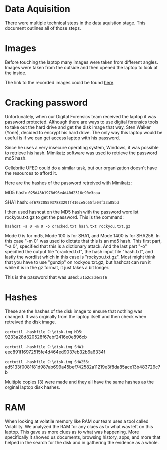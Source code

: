 # Data Aquisition

There were multiple technical steps in the data aquistion stage. This document outlines all of those steps.

# Images

Before touching the laptop many images were taken from different angles. Images were taken from the outside and then opened the laptop to look at the inside.

The link to the recorded images could be found [here](https://github.com/noamgariani11/Mock-Report/blob/main/images.md).

# Cracking password

Unfortunately, when our Digital Forensics team received the laptop it was password protected. Although there are ways to use digital forensics tools to take out the hard drive and get the disk image that way, Sten Walker (Yone), decided to encrypt his hard drive. The only way this laptop would be useful is if we can get access laptop with his password.

Since he uses a very insecure operating system, Windows, it was possible to retrieve his hash. Mimikatz software was used to retrieve the password md5 hash.

Cellebrite UFED could do a similar task, but our organization doesn't have the resources to afford it.

Here are the hashes of the password retreived with Mimikatz:

MD5 hash: ```025d43b1978d96e4d40d2316c90e3caa```

SHA1 hash: ```ef678205593788329ff416ce5c65fa04f33a05bd```

I then used hashcat on the MD5 hash with the password wordlist rockyou.txt.gz to get the password. This is the command:

```hashcat -a 0 -m 0 -o cracked.txt hash.txt rockyou.txt.gz```

Mode 0 is for md5, Mode 100 is for SHA1, and Mode 1400 is for SHA256. In this case "-m 0" was used to dictate that this is an md5 hash. This first part, "-a 0", specified that this is a dictionary attack. And the last part "-o" specified the output file "cracked.txt", the hash input file "hash.txt", and lastly the wordlist which in this case is "rockyou.txt.gz". Most might think that you have to use "gunzip" on rockyou.txt.gz, but hashcat can run it while it is in the gz format, it just takes a bit longer.

This is the password that was used: ```a1b2c3d4e5f6```

# Hashes

These are the hashes of the disk image to ensure that nothing was changed. It was orginally from the laptop itself and then check when retreived the disk image.

```certutil -hashfile C:\disk.img MD5```: 9233a28d820528f67ebf2416e0e896cb

```certutil -hashfile C:\disk.img SHA1```: eec891f16972515fe4d464ed9037eb32b6a6334f 

```certutil -hashfile C:\disk.img SHA256```: ad5133f0081f81d987ab699a45bef742582a11219e3f8da85ace13b483729c7b

Multiple copies (3) were made and they all have the same hashes as the orginal laptop disk hashes.

# RAM

When looking at volatile memory like RAM our team uses a tool called Volatility. We analyzed the RAM for any clues as to what was left on this laptop. This gave us more clues as to what was happening. More specifically it showed us documents, browsing history, apps, and more that helped in the search for the disk and in gathering the evidence as a whole.
